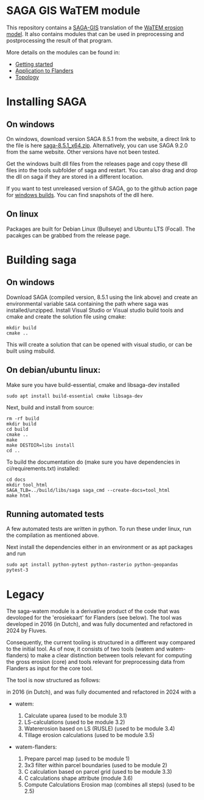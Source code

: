 # SAGA GIS WaTEM module
This repository contains a [SAGA-GIS](https://saga-gis.org) translation of the [WaTEM erosion model](https://watem-sedem.github.io/). It also contains modules that can be used in preprocessing and postprocessing the result of that program.

More details on the modules can be found in:
- [Getting started](docs/gettingstarted.md)
- [Application to Flanders](docs/flanders-tool.md)
- [Topology](docs/topology.md)

# Installing SAGA

## On windows
On windows, download version SAGA 8.5.1 from the website, a direct link to the file is here [saga-8.5.1_x64.zip](https://sourceforge.net/projects/saga-gis/files/SAGA%20-%208/SAGA%20-%208.5.1/saga-8.5.1_x64.zip/download). Alternatively, you can use SAGA 9.2.0 from the same website. Other versions have not been tested.

Get the windows built dll files from the releases page and copy these dll files into the tools subfolder of saga and restart. You can also drag and drop the dll on saga if they are stored in a different location.

If you want to test unreleased version of SAGA, go to the github action page for [windows builds](https://github.com/DOV-Vlaanderen/saga-watem/actions/workflows/cmake-windows.yml). You can find snapshots of the dll here.

## On linux
Packages are built for Debian Linux (Bullseye) and Ubuntu LTS (Focal). The pacakges can be grabbed from the release page.

# Building saga
## On windows

Download SAGA (compiled version, 8.5.1 using the link above) and create an environmental variable `SAGA` containing the path where saga was installed/unzipped. Install Visual Studio or Visual studio build tools and cmake and create the solution file using cmake:

```
mkdir build
cmake ..
```

This will create a solution that can be opened with visual studio, or can be built using msbuild. 


## On debian/ubuntu linux:

Make sure you have build-essential, cmake and libsaga-dev installed

```
sudo apt install build-essential cmake libsaga-dev
```

Next, build and install from source:

```
rm -rf build
mkdir build
cd build
cmake ..
make
make DESTDIR=libs install
cd ..
```

To build the documentation do (make sure you have dependencies in ci/requirements.txt) installed:

```
cd docs
mkdir tool_html
SAGA_TLB=../build/libs/saga saga_cmd --create-docs=tool_html
make html
```


## Running automated tests

A few automated tests are written in python. To run these under linux, run the compilation as mentioned above.

Next install the dependencies either in an environment or as apt packages and run

```
sudo apt install python-pytest python-rasterio python-geopandas
pytest-3
```

# Legacy 
The saga-watem module is a derivative product of the code that was devoloped 
for the 'erosiekaart' for Flanders (see below). The tool was developed 
in 2016 (in Dutch), and was fully documented and refactored in 2024 by Fluves.

Consequently, the current tooling is structured in a different way compared 
to the initial tool. As of now, it consists of two tools (watem and 
watem-flanders) to make a clear distinction between tools relevant for 
computing the gross erosion (core) and tools relevant for preprocessing data from 
Flanders as input for the core tool.

The tool is now structured as follows:

in 2016 (in Dutch), and was fully documented and refactored in 2024 with a  

- watem: 

    1. Calculate uparea (used to be module 3.1)
    2. LS-calculations (used to be module 3.2)
    3. Watererosion based on LS (RUSLE) (used to be module 3.4)
    4. Tillage erosion calculations (used to be module 3.5)	 

- watem-flanders: 

    1. Prepare parcel map (used to be module 1)
    2. 3x3 filter within parcel boundaries (used to be module 2)
    3. C calculation based on parcel grid (used to be module 3.3)
    4. C calculations shape attribute (module 3.6)
    5. Compute Calculations Erosion map (combines all steps) (used to be 2.5) 